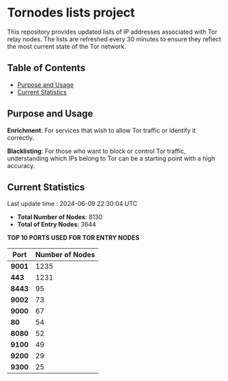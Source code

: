 # Tornodes lists project

This repository provides updated lists of IP addresses associated with Tor relay nodes. The lists are refreshed every 30 minutes to ensure they reflect the most current state of the Tor network.

## Table of Contents

- [Purpose and Usage](#purpose-and-usage)
- [Current Statistics](#current-statistics)


## Purpose and Usage

**Enrichment**: For services that wish to allow Tor traffic or identify it correctly.

**Blacklisting**: For those who want to block or control Tor traffic, understanding which IPs belong to Tor can be a starting point with a high accuracy.

## Current Statistics

Last update time : 2024-06-09 22:30:04 UTC

- **Total Number of Nodes**: 8130
- **Total of Entry Nodes**: 3644

**TOP 10 PORTS USED FOR TOR ENTRY NODES**

| **Port** | **Number of Nodes** |
|------|-----------------|
| **9001**   | 1235  |
| **443**   | 1231  |
| **8443**   | 95  |
| **9002**   | 73  |
| **9000**   | 67  |
| **80**   | 54  |
| **8080**   | 52  |
| **9100**   | 49  |
| **9200**   | 29  |
| **9300**   | 25  |

